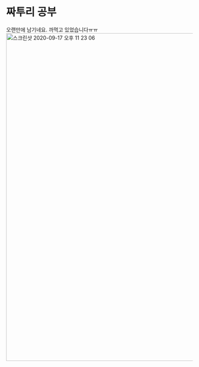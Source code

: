 # 짜투리 공부
오랜만에 남기네요. 까먹고 있었습니다ㅠㅠ
<img width="886" alt="스크린샷 2020-09-17 오후 11 23 06" src="https://user-images.githubusercontent.com/34809813/93484542-fca13a00-f93c-11ea-88fe-e51579ea262a.png">

